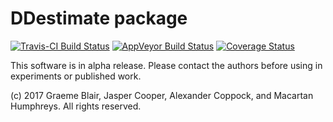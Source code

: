 # DDestimate package

[![Travis-CI Build Status](https://travis-ci.org/graemeblair/DDestimate.png?branch=master)](https://travis-ci.org/graemeblair/DDestimate)
[![AppVeyor Build Status](https://ci.appveyor.com/api/projects/status/github/graemeblair/DDestimate?branch=master&svg=true)](https://ci.appveyor.com/project/graemeblair/DDestimate)
[![Coverage Status](https://coveralls.io/repos/graemeblair/DDestimate/badge.svg?branch=master&service=github)](https://coveralls.io/github/graemeblair/DDestimate?branch=master)

This software is in alpha release. Please contact the authors before using in experiments or published work.
 
(c) 2017 Graeme Blair, Jasper Cooper, Alexander Coppock, and Macartan Humphreys. All rights reserved.
